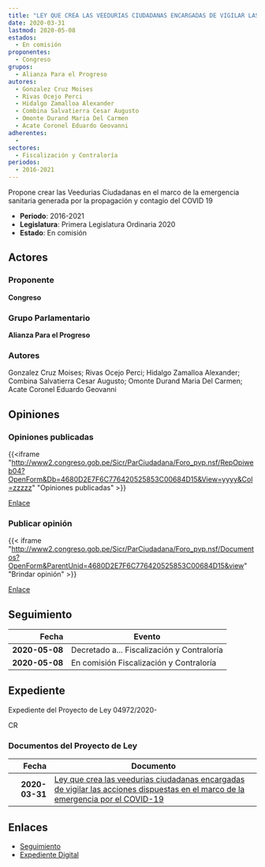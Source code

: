 ```yaml
---
title: "LEY QUE CREA LAS VEEDURIAS CIUDADANAS ENCARGADAS DE VIGILAR LAS ACCIONES DISPUESTAS EN EL MARCO DE LA EMERGENCIA POR EL COVID-19"
date: 2020-03-31
lastmod: 2020-05-08
estados: 
  - En comisión
proponentes: 
  - Congreso
grupos: 
  - Alianza Para el Progreso
autores: 
  - Gonzalez Cruz Moises
  - Rivas Ocejo Perci
  - Hidalgo Zamalloa Alexander
  - Combina Salvatierra Cesar Augusto
  - Omonte Durand Maria Del Carmen
  - Acate Coronel Eduardo Geovanni
adherentes: 
  - 
sectores: 
  - Fiscalización y Contraloría
periodos: 
  - 2016-2021
---
```


Propone crear las Veedurias Ciudadanas en el marco de la emergencia sanitaria generada por la propagación y contagio del COVID 19

- **Periodo**: 2016-2021
- **Legislatura**: Primera Legislatura Ordinaria 2020
- **Estado**: En comisión

## Actores

### Proponente

**Congreso**

### Grupo Parlamentario

**Alianza Para el Progreso**

### Autores

Gonzalez Cruz Moises; Rivas Ocejo Perci; Hidalgo Zamalloa Alexander; Combina Salvatierra Cesar Augusto; Omonte Durand Maria Del Carmen; Acate Coronel Eduardo Geovanni


## Opiniones

### Opiniones publicadas

{{<iframe "http://www2.congreso.gob.pe/Sicr/ParCiudadana/Foro_pvp.nsf/RepOpiweb04?OpenForm&Db=4680D2E7F6C776420525853C00684D15&View=yyyy&Col=zzzzz" "Opiniones publicadas" >}}

[Enlace](http://www2.congreso.gob.pe/Sicr/ParCiudadana/Foro_pvp.nsf/RepOpiweb04?OpenForm&Db=4680D2E7F6C776420525853C00684D15&View=yyyy&Col=zzzzz)
### Publicar opinión

{{< iframe "http://www2.congreso.gob.pe/Sicr/ParCiudadana/Foro_pvp.nsf/Documentos?OpenForm&ParentUnid=4680D2E7F6C776420525853C00684D15&view" "Brindar opinión" >}}

[Enlace](http://www2.congreso.gob.pe/Sicr/ParCiudadana/Foro_pvp.nsf/Documentos?OpenForm&ParentUnid=4680D2E7F6C776420525853C00684D15&view)

## Seguimiento

| Fecha | Evento |
|------:|--------|
| **2020-05-08** | Decretado a... Fiscalización y Contraloría|
| **2020-05-08** | En comisión Fiscalización y Contraloría|


## Expediente

Expediente del Proyecto de Ley 04972/2020-

CR


### Documentos del Proyecto de Ley

| Fecha | Documento |
|------:|--------|
| **2020-03-31** | [Ley que crea las veedurias ciudadanas encargadas de vigilar las acciones dispuestas en el marco de la emergencia por el COVID-19](http://www.leyes.congreso.gob.pe/Documentos/2016_2021/Proyectos_de_Ley_y_de_Resoluciones_Legislativas/PL04972_20200331.pdf) |

## Enlaces 

- [Seguimiento](http://www2.congreso.gob.pehttp://www2.congreso.gob.pe/Sicr/TraDocEstProc/CLProLey2016.nsf/f7fff46988ca05b1052578e100829cc7/993424017f692bef0525853c0070b42d?OpenDocument)
- [Expediente Digital](http://www2.congreso.gob.pehttp://www2.congreso.gob.pe/Sicr/TraDocEstProc/CLProLey2016.nsf/f7fff46988ca05b1052578e100829cc7/993424017f692bef0525853c0070b42d?OpenDocument&Click=05257FB7005EB655.eb71d0cf91d8294e05256cdf006b5706/$Body/0.1C6C)
